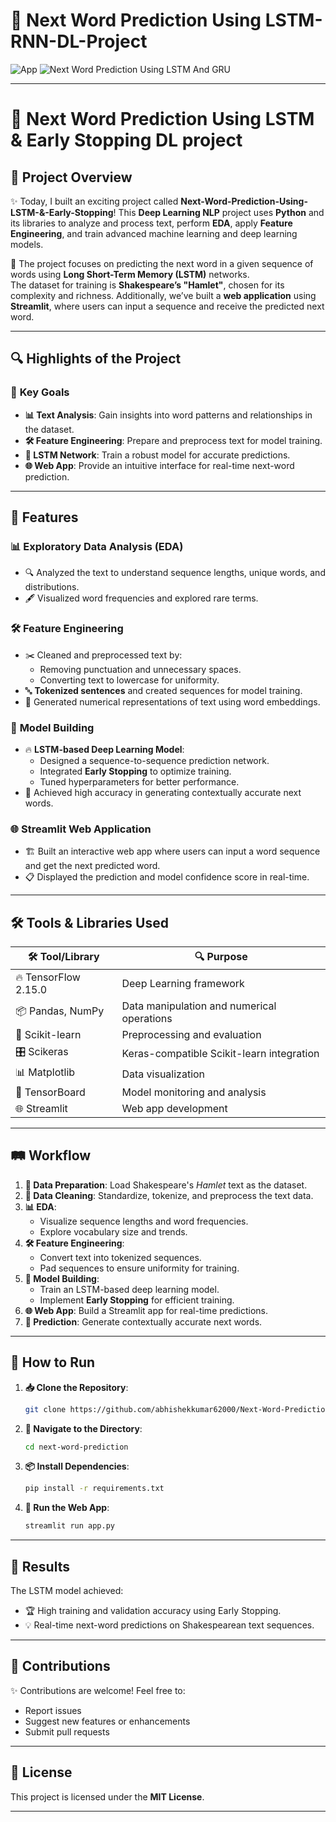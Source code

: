 # 🧠 Next Word Prediction Using LSTM-RNN-DL-Project
![App](https://github.com/user-attachments/assets/7077a4f0-c6d2-443d-bafc-0c8afb7c8be6)
![Next Word Prediction Using LSTM And GRU](https://github.com/user-attachments/assets/2701a0a5-fba9-4f71-b963-16878f2f1d14)

---

# 🧠 Next Word Prediction Using LSTM & Early Stopping DL project

## 🚀 Project Overview  
✨ Today, I built an exciting project called **Next-Word-Prediction-Using-LSTM-&-Early-Stopping**! This **Deep Learning NLP** project uses **Python** and its libraries to analyze and process text, perform **EDA**, apply **Feature Engineering**, and train advanced machine learning and deep learning models.  

📜 The project focuses on predicting the next word in a given sequence of words using **Long Short-Term Memory (LSTM)** networks.  
The dataset for training is **Shakespeare’s "Hamlet"**, chosen for its complexity and richness. Additionally, we’ve built a **web application** using **Streamlit**, where users can input a sequence and receive the predicted next word.  

---

## 🔍 Highlights of the Project  

### 🎯 **Key Goals**  
- **📊 Text Analysis**: Gain insights into word patterns and relationships in the dataset.  
- **🛠️ Feature Engineering**: Prepare and preprocess text for model training.  
- **🧠 LSTM Network**: Train a robust model for accurate predictions.  
- **🌐 Web App**: Provide an intuitive interface for real-time next-word prediction.  

---

## 📌 Features  

### 📊 **Exploratory Data Analysis (EDA)**  
- 🔍 Analyzed the text to understand sequence lengths, unique words, and distributions.  
- 🖋️ Visualized word frequencies and explored rare terms.  

### 🛠️ **Feature Engineering**  
- ✂️ Cleaned and preprocessed text by:  
  - Removing punctuation and unnecessary spaces.  
  - Converting text to lowercase for uniformity.  
- 🔤 **Tokenized sentences** and created sequences for model training.  
- 🔢 Generated numerical representations of text using word embeddings.  

### 🧠 **Model Building**  
- 🔥 **LSTM-based Deep Learning Model**:  
  - Designed a sequence-to-sequence prediction network.  
  - Integrated **Early Stopping** to optimize training.  
  - Tuned hyperparameters for better performance.  
- 🎯 Achieved high accuracy in generating contextually accurate next words.  

### 🌐 **Streamlit Web Application**  
- 🏗️ Built an interactive web app where users can input a word sequence and get the next predicted word.  
- 📋 Displayed the prediction and model confidence score in real-time.  

---

## 🛠️ Tools & Libraries Used  

| 🛠️ **Tool/Library**  | 🔍 **Purpose**                             |  
|-----------------------|-------------------------------------------|  
| 🔥 TensorFlow 2.15.0  | Deep Learning framework                   |  
| 📦 Pandas, NumPy      | Data manipulation and numerical operations|  
| 🤖 Scikit-learn       | Preprocessing and evaluation              |  
| 🎛️ Scikeras           | Keras-compatible Scikit-learn integration|  
| 📊 Matplotlib         | Data visualization                       |  
| 📂 TensorBoard        | Model monitoring and analysis             |  
| 🌐 Streamlit          | Web app development                      |  

---

## 🛤️ Workflow  

1. **📂 Data Preparation**: Load Shakespeare's *Hamlet* text as the dataset.  
2. **🧹 Data Cleaning**: Standardize, tokenize, and preprocess the text data.  
3. **📊 EDA**:  
   - Visualize sequence lengths and word frequencies.  
   - Explore vocabulary size and trends.  
4. **🛠️ Feature Engineering**:  
   - Convert text into tokenized sequences.  
   - Pad sequences to ensure uniformity for training.  
5. **🤖 Model Building**:  
   - Train an LSTM-based deep learning model.  
   - Implement **Early Stopping** for efficient training.  
6. **🌐 Web App**: Build a Streamlit app for real-time predictions.  
7. **🎯 Prediction**: Generate contextually accurate next words.  

---

## 📂 How to Run  

1. **📥 Clone the Repository**:  
   ```bash  
   git clone https://github.com/abhishekkumar62000/Next-Word-Prediction-Using-LSTM-RNN-Project 
   ```  
2. **📁 Navigate to the Directory**:  
   ```bash  
   cd next-word-prediction  
   ```  
3. **📦 Install Dependencies**:  
   ```bash  
   pip install -r requirements.txt  
   ```  
4. **🏃 Run the Web App**:  
   ```bash  
   streamlit run app.py  
   ```  

---

## 🎉 Results  

The LSTM model achieved:  
- 🏆 High training and validation accuracy using Early Stopping.  
- 💡 Real-time next-word predictions on Shakespearean text sequences.  

---

## 🤝 Contributions  

✨ Contributions are welcome! Feel free to:  
- Report issues  
- Suggest new features or enhancements  
- Submit pull requests  

---

## 📜 License  

This project is licensed under the **MIT License**.  

---  
